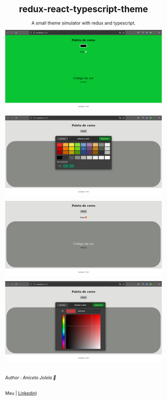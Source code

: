 # <div align='center'> redux-react-typescript-theme </div>

<div align='center'>
A small theme simulator with redux and typescript.
</div>

<img src='public/img/0.png'><br/>

<img src='public/img/1.png'><br/>

<img src='public/img/2.png'><br/>

<img src='public/img/3.png'>

#
###### Author : Aniceto Jolela 🥰
 Meu  | [Linkedin](https://www.linkedin.com/in/aniceto-jolela-076547184/))